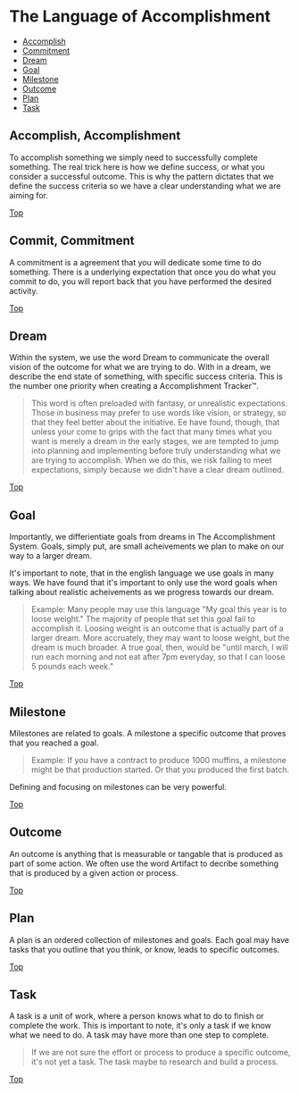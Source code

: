 # The Language of Accomplishment

* [Accomplish](#)
* [Commitment](#accomplish-accomplishment)
* [Dream](#commit-commitment)
* [Goal](#dream)
* [Milestone](#goal)
* [Outcome](#milestone)
* [Plan](#outcome)
* [Task](#plan)

## Accomplish, Accomplishment

To accomplish something we simply need to successfully complete something. The real trick here is how we define success, or what you consider a successful outcome. This is why the pattern dictates that we define the success criteria so we have a clear understanding what we are aiming for.

[Top](#the-language-of-accomplishment)

## Commit, Commitment

A commitment is a agreement that you will dedicate some time to do something. There is a underlying expectation that once you do what you commit to do, you will report back that you have performed the desired activity.

[Top](#the-language-of-accomplishment)

## Dream

Within the system, we use the word Dream to communicate the overall vision of the outcome for what we are trying to do. With in a dream, we describe the end state of something, with specific success criteria. This is the number one priority when creating a Accomplishment Tracker™.

> This word is often preloaded with fantasy, or unrealistic expectations. Those in business may prefer to use words like vision, or strategy, so that they feel better about the initiative. Ee have found, though, that unless your come to grips with the fact that many times what you want is merely a dream in the early stages, we are tempted to jump into planning and implementing before truly understanding what we are trying to accomplish. When we do this, we risk failing to meet expectations, simply because we didn't have a clear dream outlined.

[Top](#the-language-of-accomplishment)

## Goal

Importantly, we differientiate goals from dreams in The Accomplishment System. Goals, simply put, are small acheivements we plan to make on our way to a larger dream. 

It's important to note, that in the english language we use goals in many ways. We have found that it's important to only use the word goals when talking about realistic acheivements as we progress towards our dream.

> Example: Many people may use this language "My goal this year is to loose weight." The majority of people that set this goal fail to accomplish it. Loosing weight is an outcome that is actually part of a larger dream. More accruately, they may want to loose weight, but the dream is much broader. A true goal, then, would be "until march, I will run each morning and not eat after 7pm everyday, so that I can loose 5 pounds each week."

[Top](#the-language-of-accomplishment)

## Milestone

Milestones are related to goals. A milestone a specific outcome that proves that you reached a goal.

> Example: If you have a contract to produce 1000 muffins, a milestone might be that production started. Or that you produced the first batch.

Defining and focusing on milestones can be very powerful.

[Top](#the-language-of-accomplishment)

## Outcome

An outcome is anything that is measurable or tangable that is produced as part of some action. We often use the word Artifact to decribe something that is produced by a given action or process.

[Top](#the-language-of-accomplishment)

## Plan

A plan is an ordered collection of milestones and goals. Each goal may have tasks that you outline that you think, or know, leads to specific outcomes.

[Top](#the-language-of-accomplishment)

## Task

A task is a unit of work, where a person knows what to do to finish or complete the work. This is important to note, it's only a task if we know what we need to do. A task may have more than one step to complete.

> If we are not sure the effort or process to produce a specific outcome, it's not yet a task. The task maybe to research and build a process. 

[Top](#the-language-of-accomplishment)
